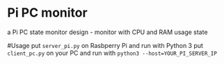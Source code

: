 # Pi PC monitor
a Pi PC state monitor design
    - monitor with CPU and RAM usage state

#Usage
put `server_pi.py` on Rasbperry Pi and run with Python 3
put `client_pc.py` on your PC and run with `python3 --host=YOUR_PI_SERVER_IP`
